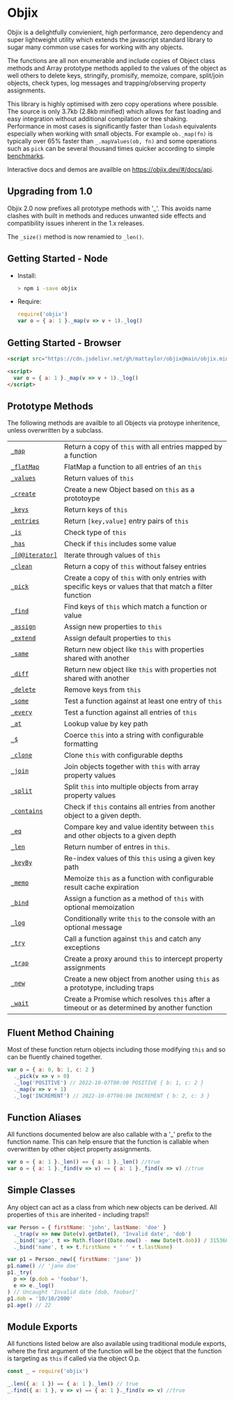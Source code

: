# Objix <!-- {docsify-ignore} -->

Objix is a delightfully convienient, high performance, zero dependency and super lightweight utility which extends the javascript standard library to sugar many common use cases for working with any objects.

The functions are all non enumerable and include copies of Object class methods and Array prototype methods applied to the values of the object as well others to delete keys, stringify, promisify, memoize, compare, split/join objects, check types, log messages and trapping/observing property assignments.

This library is highly optimised with zero copy operations where possible. The source is only 3.7kb (2.8kb minified) which allows for fast loading and easy integration without additional compilation or tree shaking. Performance in most cases is significantly faster than `lodash` equivalents especially when working with small objects. For example `ob._map(fn)` is typically over 65% faster than `_.mapValues(ob, fn)` and some operations such as `pick` can be several thousand times quicker according to simple [benchmarks](docs/bench.md).

Interactive docs and demos are availble on https://objix.dev/#/docs/api.

## Upgrading from 1.0

Objix 2.0 now prefixes all prototype methods with '_'. This avoids name clashes with built in methods and reduces unwanted side effects and compatibility issues inherent in the 1.x releases. 

The `_size()` method is now renamied to `_len()`.

## Getting Started - Node

- Install:

  ```bash
  > npm i -save objix
  ```

- Require:

  ```javascript
  require('objix')
  var o = { a: 1 }._map(v => v + 1)._log()
  ```

## Getting Started - Browser

```html
<script src="https://cdn.jsdelivr.net/gh/mattaylor/objix@main/objix.min.js"></script>

<script>
  var o = { a: 1 }._map(v => v + 1)._log()
</script>
```

## Prototype Methods

The following methods are availble to all Objects via protoype inheritence, unless overwritten by a subclass.

|                                        |                                                                                             |
| -------------------------------------- | ------------------------------------------------------------------------------------------- |
| [`_map`](docs/api.md#map)               | Return a copy of `this` with all entries mapped by a function                               |
| [`_flatMap`](docs/api.md#flatMap)       | FlatMap a function to all entries of an `this`                                              |
| [`_values`](docs/api.md#values)         | Return values of `this`                                                                     |
| [`_create`](docs/api.md#create)         | Create a new Object based on `this` as a prototoype                                         |
| [`_keys`](docs/api.md#keys)             | Return keys of `this`                                                                       |
| [`_entries`](docs/api.md#entries)       | Return `[key,value]` entry pairs of `this`                                                  |
| [`_is`](docs/api.md#is)                 | Check type of `this`                                                                        |
| [`_has`](docs/api.md#has)               | Check if `this` includes some value                                                         |
| [`_[@@iterator]`](docs/api.md#iterator) | Iterate through values of `this`                                                            |
| [`_clean`](docs/api.md#clean)           | Return a copy of `this` without falsey entries                                              |
| [`_pick`](docs/api.md#pick)         | Create a copy of `this` with only entries with specific keys or values that that match a filter function                    |
| [`_find`](docs/api.md#find)             | Find keys of `this` which match a function or value                                                  |
| [`_assign`](docs/api.md#assign)         | Assign new properties to `this`                                                             |
| [`_extend`](docs/api.md#extend)         | Assign default properties to `this`                                                         |
| [`_same`](docs/api.md#same)             | Return new object like `this` with properties shared with another                           |
| [`_diff`](docs/api.md#diff)             | Return new object like `this` with properties not shared with another                       |
| [`_delete`](docs/api.md#delete)         | Remove keys from `this`                                                                     |
| [`_some`](docs/api.md#some)             | Test a function against at least one entry of `this`                                        |
| [`_every`](docs/api.md#every)           | Test a function against all entries of `this`                                               |
| [`_at`](docs/api.md#at)                 | Lookup value by key path                                                                    |
| [`_$`](docs/api.md#fmt)                 | Coerce `this` into a string with configurable formatting                                    |
| [`_clone`](docs/api.md#clone)           | Clone `this` with configurable depths                                                       |
| [`_join`](docs/api.md#join)             | Join objects together with `this` with array property values                                |
| [`_split`](docs/api.md#split)           | Split `this` into multiple objects from array property values                               |
| [`_contains`](docs/api.md#contains)     | Check if `this` contains all entries from another object to a given depth.                  |
| [`_eq`](docs/api.md#eq)                 | Compare key and value identity between `this` and other objects to a given depth            |
| [`_len`](docs/api.md#len)             | Return number of entres in `this`.                                                          |
| [`_keyBy`](docs/api.md#keyBy)           | Re-index values of this `this` using a given key path                                    |
| [`_memo`](docs/api.md#memo)             | Memoize `this` as a function with configurable result cache expiration                      |
| [`_bind`](docs/api.md#bind)             | Assign a function as a method of `this` with optional memoization                           |
| [`_log`](docs/api.md#log)               | Conditionally write `this` to the console with an optional message                          |
| [`_try`](docs/api.md#try)               | Call a function against `this` and catch any exceptions                                     |
| [`_trap`](docs/trap.md#trap)            | Create a proxy around `this` to intercept property assignments                              |
| [`_new`](docs/api.md#new)               | Create a new object from another using `this` as a prototype, including traps               |
| [`_wait`](docs/api.md#wait)             | Create a Promise which resolves `this` after a timeout or as determined by another function |

## Fluent Method Chaining

Most of these function return objects including those modifying `this` and so can be fluently chained together.

<div data-runkit>

```javascript
var o = { a: 0, b: 1, c: 2 }
  ._pick(v => v > 0)
  ._log('POSITIVE') // 2022-10-07T00:00 POSITIVE { b: 1, c: 2 }
  ._map(v => v + 1)
  ._log('INCREMENT') // 2022-10-07T00:00 INCREMENT { b: 2, c: 3 }
```

</div>

## Function Aliases

All functions documented below are also callable with a '\_' prefix to the function name.
This can help ensure that the function is callable when overwritten by other object property assignments.

```javascript
var o = { a: 1 }._len() == { a: 1 }._len() //true
var o = { a: 1 }._find(v => v) == { a: 1 }._find(v => v) //true
```

## Simple Classes

Any object can act as a class from which new objects can be derived. All properties of `this` are inherited - including traps!!

<div data-runkit>

```javascript
var Person = { firstName: 'john', lastName: 'doe' }
  ._trap(v => new Date(v).getDate(), 'Invalid date', 'dob')
  ._bind('age', t => Math.floor((Date.now() - new Date(t.dob)) / 31536000000))
  ._bind('name', t => t.firstName + ' ' + t.lastName)

var p1 = Person._new({ firstName: 'jane' })
p1.name() // 'jane doe'
p1._try(
  p => (p.dob = 'foobar'),
  e => e._log()
) // Uncaught 'Invalid date [dob, foobar]'
p1.dob = '10/10/2000'
p1.age() // 22
```

</div>

## Module Exports

All functions listed below are also available using traditional module exports, where the first argument of the function will be the object that the function is targeting as `this` if called via the object O.p.

```javascript
const _ = require('objix')

_.len({ a: 1 }) == { a: 1 }._len() // true
_.find({ a: 1 }, v => v) == { a: 1 }._find(v => v) //true
```
